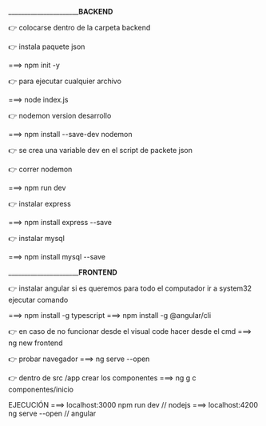 ________________________________________________BACKEND__________________________

👉 colocarse dentro de la carpeta backend

👉 instala paquete json

===> npm init -y

👉 para ejecutar cualquier archivo

===> node index.js

👉 nodemon version desarrollo

===> npm install --save-dev nodemon

👉 se crea una variable dev en el script de packete json

👉 correr nodemon

===> npm run dev

👉 instalar express

===> npm install express --save

👉 instalar mysql

===> npm install mysql --save

________________________________________________FRONTEND__________________________

👉 instalar angular si es queremos para todo el computador ir a system32 ejecutar comando

===> npm install -g typescript
===> npm install -g @angular/cli

👉 en caso de no funcionar desde el visual code hacer desde el cmd
===> ng new frontend

👉 probar navegador
===> ng serve --open

👉 dentro de src /app crear los componentes
===> ng g c componentes/inicio



EJECUCIÓN
===> localhost:3000  npm run dev  // nodejs
===> localhost:4200  ng serve --open   // angular

